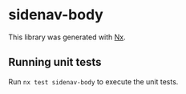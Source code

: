 # sidenav-body

This library was generated with [Nx](https://nx.dev).

## Running unit tests

Run `nx test sidenav-body` to execute the unit tests.
